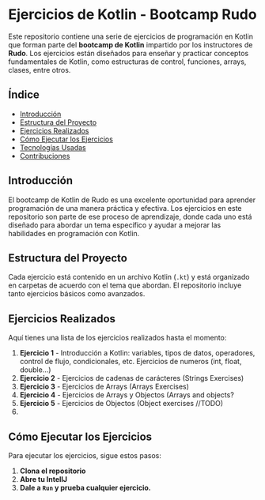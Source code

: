 # Ejercicios de Kotlin - Bootcamp Rudo

Este repositorio contiene una serie de ejercicios de programación en Kotlin que forman parte del **bootcamp de Kotlin** impartido por los instructores de **Rudo**. Los ejercicios están diseñados para enseñar y practicar conceptos fundamentales de Kotlin, como estructuras de control, funciones, arrays, clases, entre otros.

## Índice

- [Introducción](#introducción)
- [Estructura del Proyecto](#estructura-del-proyecto)
- [Ejercicios Realizados](#ejercicios-realizados)
- [Cómo Ejecutar los Ejercicios](#cómo-ejecutar-los-ejercicios)
- [Tecnologías Usadas](#tecnologías-usadas)
- [Contribuciones](#contribuciones)

## Introducción

El bootcamp de Kotlin de Rudo es una excelente oportunidad para aprender programación de una manera práctica y efectiva. Los ejercicios en este repositorio son parte de ese proceso de aprendizaje, donde cada uno está diseñado para abordar un tema específico y ayudar a mejorar las habilidades en programación con Kotlin.

## Estructura del Proyecto

Cada ejercicio está contenido en un archivo Kotlin (`.kt`) y está organizado en carpetas de acuerdo con el tema que abordan. El repositorio incluye tanto ejercicios básicos como avanzados.

## Ejercicios Realizados

Aquí tienes una lista de los ejercicios realizados hasta el momento:

1. **Ejercicio 1** - Introducción a Kotlin: variables, tipos de datos, operadores, control de flujo, condicionales, etc. Ejercicios de numeros (int, float, double...)
2. **Ejercicio 2** - Ejercicios de cadenas de carácteres (Strings Exercises)
3. **Ejercicio 3** - Ejercicios de Arrays (Arrays Exercises)
4. **Ejercicio 4** - Ejercicios de Arrays y Objectos (Arrays and objects?
5. **Ejercicio 5** - Ejercicios de Objectos (Object exercises //TODO)
6.
## Cómo Ejecutar los Ejercicios

Para ejecutar los ejercicios, sigue estos pasos:

1. **Clona el repositorio**
2. **Abre tu IntellJ**
3. **Dale a `Run` y prueba cualquier ejercicio.**
